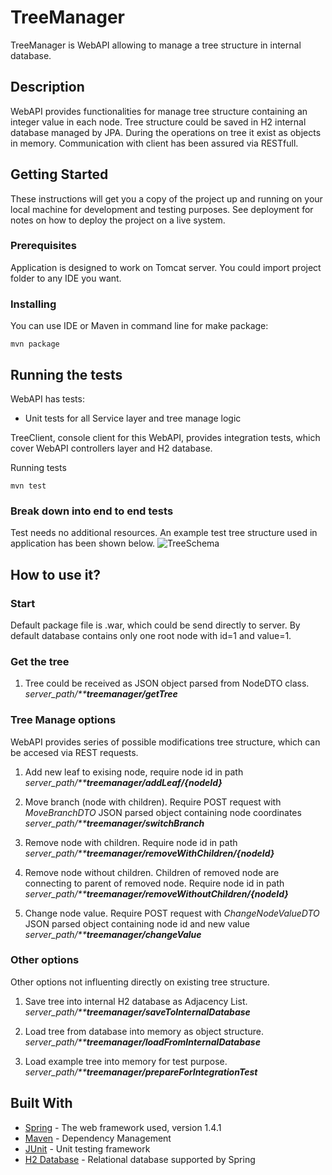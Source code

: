 # TreeManager
TreeManager is WebAPI allowing to manage a tree structure in internal database.

## Description

WebAPI provides functionalities for manage tree structure containing an integer value in each node. Tree structure could be saved in H2 internal database managed by JPA. During the operations on tree it exist as objects in memory. Communication with client has been assured via RESTfull.

## Getting Started

These instructions will get you a copy of the project up and running on your local machine for development and testing purposes. See deployment for notes on how to deploy the project on a live system.

### Prerequisites

Application is designed to work on Tomcat server. You could import project folder to any IDE you want.


### Installing

You can use IDE or Maven in command line for make package:

```
mvn package
```

## Running the tests

WebAPI has tests:
- Unit tests for all Service layer and tree manage logic

TreeClient, console client for this WebAPI, provides integration tests, which cover WebAPI controllers layer and H2 database.

Running tests 
```
mvn test
```

### Break down into end to end tests

Test needs no additional resources. An example test tree structure used in application has been shown below.
![TreeSchema](https://github.com/Gatar/TreeManager/blob/master/Schema%20test%20tree.png)

## How to use it?

### Start

Default package file is .war, which could be send directly to server. By default database contains only one root node with id=1 and value=1.

### Get the tree

1. Tree could be received as JSON object parsed from NodeDTO class.
 *server_path/**__treemanager/getTree__*

### Tree Manage options

WebAPI provides series of possible modifications tree structure, which can be accesed via REST requests. 

1. Add new leaf to exising node, require node id in path
 *server_path/**__treemanager/addLeaf/{nodeId}__*

2. Move branch (node with children). Require POST request with *MoveBranchDTO* JSON parsed object containing node coordinates 
*server_path/**__treemanager/switchBranch__*

3. Remove node with children. Require node id in path
*server_path/**__treemanager/removeWithChildren/{nodeId}__*

4. Remove node without children. Children of removed node are connecting to parent of removed node. Require node id in path
*server_path/**__treemanager/removeWithoutChildren/{nodeId}__*

5. Change node value. Require POST request with _ChangeNodeValueDTO_ JSON parsed object containing node id and new value
*server_path/**__treemanager/changeValue__*

### Other options
Other options not influenting directly on existing tree structure.

1. Save tree into internal H2 database as Adjacency List.
*server_path/**__treemanager/saveToInternalDatabase__*

2. Load tree from database into memory as object structure.
*server_path/**__treemanager/loadFromInternalDatabase__*

3. Load example tree into memory for test purpose.
*server_path/**__treemanager/prepareForIntegrationTest__*

## Built With

* [Spring](https://projects.spring.io/spring-boot/) - The web framework used, version 1.4.1
* [Maven](https://maven.apache.org/) - Dependency Management
* [JUnit](http://junit.org/junit4/) - Unit testing framework
* [H2 Database](http://www.h2database.com/html/main.html) - Relational database supported by Spring



